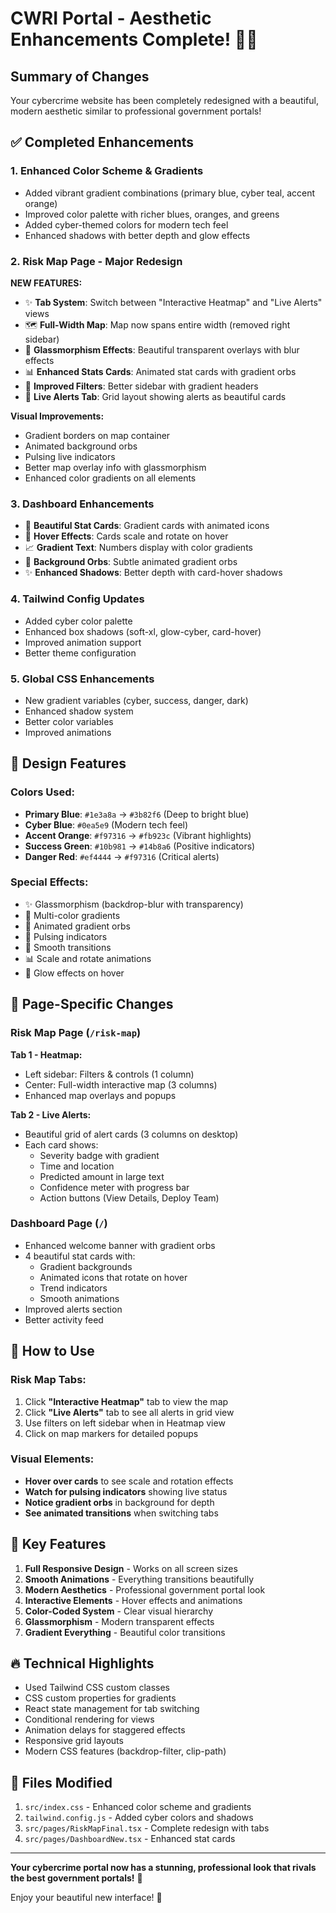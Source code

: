 # CWRI Portal - Aesthetic Enhancements Complete! 🎨✨

## Summary of Changes

Your cybercrime website has been completely redesigned with a beautiful, modern aesthetic similar to professional government portals!

## ✅ Completed Enhancements

### 1. **Enhanced Color Scheme & Gradients** 
- Added vibrant gradient combinations (primary blue, cyber teal, accent orange)
- Improved color palette with richer blues, oranges, and greens
- Added cyber-themed colors for modern tech feel
- Enhanced shadows with better depth and glow effects

### 2. **Risk Map Page - Major Redesign**
**NEW FEATURES:**
- ✨ **Tab System**: Switch between "Interactive Heatmap" and "Live Alerts" views
- 🗺️ **Full-Width Map**: Map now spans entire width (removed right sidebar)
- 🎨 **Glassmorphism Effects**: Beautiful transparent overlays with blur effects
- 📊 **Enhanced Stats Cards**: Animated stat cards with gradient orbs
- 🎯 **Improved Filters**: Better sidebar with gradient headers
- 🚨 **Live Alerts Tab**: Grid layout showing alerts as beautiful cards

**Visual Improvements:**
- Gradient borders on map container
- Animated background orbs
- Pulsing live indicators
- Better map overlay info with glassmorphism
- Enhanced color gradients on all elements

### 3. **Dashboard Enhancements**
- 🎴 **Beautiful Stat Cards**: Gradient cards with animated icons
- 🌟 **Hover Effects**: Cards scale and rotate on hover
- 📈 **Gradient Text**: Numbers display with color gradients
- 🎨 **Background Orbs**: Subtle animated gradient orbs
- ✨ **Enhanced Shadows**: Better depth with card-hover shadows

### 4. **Tailwind Config Updates**
- Added cyber color palette
- Enhanced box shadows (soft-xl, glow-cyber, card-hover)
- Improved animation support
- Better theme configuration

### 5. **Global CSS Enhancements**
- New gradient variables (cyber, success, danger, dark)
- Enhanced shadow system
- Better color variables
- Improved animations

## 🎨 Design Features

### Colors Used:
- **Primary Blue**: `#1e3a8a` → `#3b82f6` (Deep to bright blue)
- **Cyber Blue**: `#0ea5e9` (Modern tech feel)
- **Accent Orange**: `#f97316` → `#fb923c` (Vibrant highlights)
- **Success Green**: `#10b981` → `#14b8a6` (Positive indicators)
- **Danger Red**: `#ef4444` → `#f97316` (Critical alerts)

### Special Effects:
- ✨ Glassmorphism (backdrop-blur with transparency)
- 🌈 Multi-color gradients
- 💫 Animated gradient orbs
- 🎯 Pulsing indicators
- 🔄 Smooth transitions
- 📊 Scale and rotate animations
- 🌟 Glow effects on hover

## 📱 Page-Specific Changes

### Risk Map Page (`/risk-map`)
**Tab 1 - Heatmap:**
- Left sidebar: Filters & controls (1 column)
- Center: Full-width interactive map (3 columns)
- Enhanced map overlays and popups

**Tab 2 - Live Alerts:**
- Beautiful grid of alert cards (3 columns on desktop)
- Each card shows:
  - Severity badge with gradient
  - Time and location
  - Predicted amount in large text
  - Confidence meter with progress bar
  - Action buttons (View Details, Deploy Team)

### Dashboard Page (`/`)
- Enhanced welcome banner with gradient orbs
- 4 beautiful stat cards with:
  - Gradient backgrounds
  - Animated icons that rotate on hover
  - Trend indicators
  - Smooth animations
- Improved alerts section
- Better activity feed

## 🚀 How to Use

### Risk Map Tabs:
1. Click **"Interactive Heatmap"** tab to view the map
2. Click **"Live Alerts"** tab to see all alerts in grid view
3. Use filters on left sidebar when in Heatmap view
4. Click on map markers for detailed popups

### Visual Elements:
- **Hover over cards** to see scale and rotation effects
- **Watch for pulsing indicators** showing live status
- **Notice gradient orbs** in background for depth
- **See animated transitions** when switching tabs

## 🎯 Key Features

1. **Full Responsive Design** - Works on all screen sizes
2. **Smooth Animations** - Everything transitions beautifully
3. **Modern Aesthetics** - Professional government portal look
4. **Interactive Elements** - Hover effects and animations
5. **Color-Coded System** - Clear visual hierarchy
6. **Glassmorphism** - Modern transparent effects
7. **Gradient Everything** - Beautiful color transitions

## 🔥 Technical Highlights

- Used Tailwind CSS custom classes
- CSS custom properties for gradients
- React state management for tab switching
- Conditional rendering for views
- Animation delays for staggered effects
- Responsive grid layouts
- Modern CSS features (backdrop-filter, clip-path)

## 📝 Files Modified

1. `src/index.css` - Enhanced color scheme and gradients
2. `tailwind.config.js` - Added cyber colors and shadows
3. `src/pages/RiskMapFinal.tsx` - Complete redesign with tabs
4. `src/pages/DashboardNew.tsx` - Enhanced stat cards

---

**Your cybercrime portal now has a stunning, professional look that rivals the best government portals!** 🎉

Enjoy your beautiful new interface! 🚀
